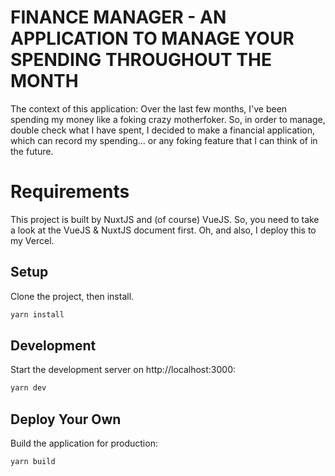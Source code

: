 # FINANCE MANAGER - AN APPLICATION TO MANAGE YOUR SPENDING THROUGHOUT THE MONTH

The context of this application: Over the last few months, I've been spending my money like a foking crazy motherfoker. So, in order to manage, double check what I have spent,
I decided to make a financial application, which can record my spending... or any foking feature that I can think of in the future.

# Requirements

This project is built by NuxtJS and (of course) VueJS. So, you need to take a look at the VueJS & NuxtJS document first.
Oh, and also, I deploy this to my Vercel.

## Setup

Clone the project, then install.

```bash
yarn install
```

## Development

Start the development server on http://localhost:3000:

```bash
yarn dev
```

## Deploy Your Own

Build the application for production:

```bash
yarn build
```



